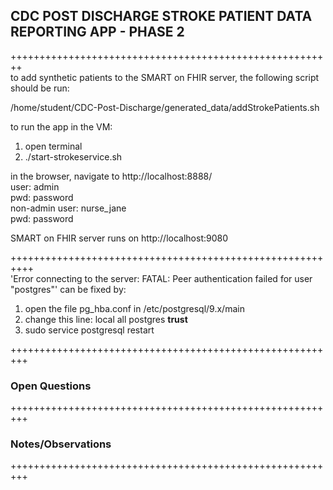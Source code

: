 ## CDC POST DISCHARGE STROKE PATIENT DATA REPORTING APP - PHASE 2

++++++++++++++++++++++++++++++++++++++++++++++++++++++++  
to add synthetic patients to the SMART on FHIR server, the following script should be run:

/home/student/CDC-Post-Discharge/generated_data/addStrokePatients.sh 

to run the app in the VM:  
1.   open terminal
2.   ./start-strokeservice.sh

in the browser, navigate to  http://localhost:8888/  
user: admin  
pwd: password  
non-admin user: nurse_jane  
pwd: password

SMART on FHIR server runs on http://localhost:9080  

++++++++++++++++++++++++++++++++++++++++++++++++++++++++++  
'Error connecting to the server: FATAL:  Peer authentication failed for user "postgres"' can be fixed by:
1. open the file pg_hba.conf in /etc/postgresql/9.x/main
2. change this line: local   all postgres  **trust**
3. sudo service postgresql restart

+++++++++++++++++++++++++++++++++++++++++++++++++++++++++  
### Open Questions   

+++++++++++++++++++++++++++++++++++++++++++++++++++++++++
### Notes/Observations #

+++++++++++++++++++++++++++++++++++++++++++++++++++++++++  

	
	
